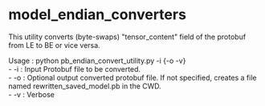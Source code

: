 # model_endian_converters

This utility converts (byte-swaps) "tensor_content" field of the protobuf from LE to BE or vice versa.

Usage : python pb_endian_convert_utility.py -i <protobuf> {-o <outfile> -v} \
	- -i <protobuf> : Input Protobuf file to be converted. \
	- -o <outfile> : Optional output converted protobuf file. If not specified, creates a file named rewritten_saved_model.pb in the CWD. \
	- -v : Verbose 

